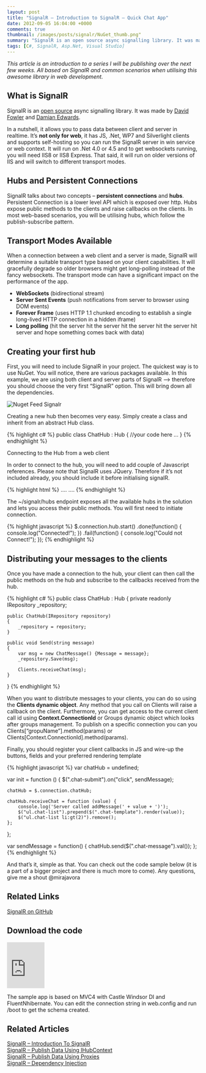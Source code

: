 ```yaml
---
layout: post
title: "SignalR – Introduction to SignalR – Quick Chat App"
date: 2012-09-05 16:04:00 +0000
comments: true
thumbnail: /images/posts/signalr/NuGet_thumb.png"
summary: "SignalR is an open source async signalling library. It was made by David Fowler and Damian Edwards. In a nutshell, it allows you to pass data between client and server in realtime. It’s not only for web, it has JS, .Net, WP7 and Silverlight clients and supports self-hosting so you can run the SignalR server in win service or web context. It will run on .Net 4.0 or 4.5 and to get websockets running, you will need IIS8 or IIS8 Express. That said, it will run on older versions of IIS and will switch to different transport modes."
tags: [C#, SignalR, Asp.Net, Visual Studio]
---
```


*This article is an introduction to a series I will be publishing over the next few weeks. All based on SignalR and common scenarios when utilising this awesome library in web development.*

What is SignalR
-------------------

SignalR is an [open source](https://github.com/SignalR/SignalR) async signalling library. It was made by [David Fowler](http://twitter.com/davidfowl) and [Damian Edwards](http://twitter.com/DamianEdwards).

In a nutshell, it allows you to pass data between client and server in realtime. It’s **not only for web**, it has JS, .Net, WP7 and Silverlight clients and supports self-hosting so you can run the SignalR server in win service or web context. It will run on .Net 4.0 or 4.5 and to get websockets running, you will need IIS8 or IIS8 Express. That said, it will run on older versions of IIS and will switch to different transport modes.

Hubs and Persistent Connections
-------------------

SignalR talks about two concepts – **persistent connections** and **hubs**. Persistent Connection is a lower level API which is exposed over http. Hubs expose public methods to the clients and raise callbacks on the clients. In most web-based scenarios, you will be utilising hubs, which follow the publish-subscribe pattern.

Transport Modes Available
-------------------

When a connection between a web client and a server is made, SignalR will determine a suitable transport type based on your client capabilities. It will gracefully degrade so older browsers might get long-polling instead of the fancy websockets. The transport mode can have a significant impact on the performance of the app.

- **WebSockets** (bidirectional stream)
- **Server Sent Events** (push notifications from server to browser using DOM events)
- **Forever Frame** (uses HTTP 1.1 chunked encoding to establish a single long-lived HTTP connection in a hidden iframe)
- **Long polling** (hit the server hit the server hit the server hit the server hit server and hope something comes back with data)

Creating your first hub
-------------------

First, you will need to include SignalR in your project. The quickest way is to use NuGet. You will notice, there are various packages available. In this example, we are using both client and server parts of SignalR –> therefore you should choose the very first “SignalR” option. This will bring down all the dependencies.

![Nuget Feed Signalr](/images/posts/signalr/NuGet_thumb.png)

Creating a new hub then becomes very easy. Simply create a class and inherit from an abstract Hub class.

{% highlight c# %}
public class ChatHub : Hub
{
    //your code here ...
}
{% endhighlight %}

Connecting to the Hub from a web client

In order to connect to the hub, you will need to add couple of Javascript references. Please note that SignalR uses JQuery. Therefore if it’s not included already, you should include it before initialising signalR.

{% highlight html %}
....
    <script type="text/javascript" src="~/Scripts/jquery.signalR-0.5.3.js"></script>
    <script type="text/javascript" src="~/signalr/hubs"></script>
....
{% endhighlight %}
 

The ~/signalr/hubs endpoint exposes all the available hubs in the solution and lets you access their public methods. You will first need to initiate connection.

{% highlight javascript %}
$.connection.hub.start()
    .done(function() {
        console.log("Connected!");
    })
    .fail(function() { 
        console.log("Could not Connect!"); 
    });
{% endhighlight %}

Distributing your messages to the clients
-------------------

Once you have made a connection to the hub, your client can then call the public methods on the hub and subscribe to the callbacks received from the hub.

{% highlight c# %}
public class ChatHub : Hub
{
    private readonly IRepository _repository;
 
    public ChatHub(IRepository repository)
    {
        _repository = repository;
    }
 
    public void Send(string message)
    {
        var msg = new ChatMessage() {Message = message};
        _repository.Save(msg);
 
        Clients.receiveChat(msg);
    }
}
{% endhighlight %}

When you want to distribute messages to your clients, you can do so using the **Clients dynamic object**. Any method that you call on Clients will raise a callback on the client. Furthermore, you can get access to the current client call id using **Context.ConnectionId** or Groups dynamic object which looks after groups management. To publish on a specific connection you can you Clients[“gropuName”].method(params) or Clients[Context.ConnectionId].method(params).

Finally, you should register your client callbacks in JS and wire-up the buttons, fields and your preferred rendering template

{% highlight javascript %}
var chatHub = undefined;

var init = function () {
    $(".chat-submit").on("click", sendMessage);

    chatHub = $.connection.chatHub;

    chatHub.receiveChat = function (value) {
        console.log('Server called addMessage(' + value + ')');
        $("ul.chat-list").prepend($(".chat-template").render(value));
        $("ul.chat-list li:gt(2)").remove();
    };
};

var sendMessage = function() {
    chatHub.send($(".chat-message").val());
};
{% endhighlight %}
 

And that’s it, simple as that. You can check out the code sample below (it is a part of a bigger project and there is much more to come). Any questions, give me a shout @mirajavora

Related Links
-------------------

[SignalR on GitHub](https://github.com/SignalR/SignalR)

Download the code
-------------------

<iframe height="120" src="https://skydrive.live.com/embed?cid=84E23A97F665C5F2&amp;resid=84E23A97F665C5F2%21233&amp;authkey=AG12GlBD-u_3NBI" frameborder="0" width="98" scrolling="no"></iframe>

The sample app is based on MVC4 with Castle Windsor DI and FluentNhibernate. You can edit the connection string in web.config and run /boot to get the schema created.

Related Articles
-------------------

[SignalR – Introduction To SignalR](/signalr-introduction-to-signalr-quick-chat-app/)<br/>
[SignalR – Publish Data Using IHubContext](/signalr-push-data-to-clients-using-ihubcontext/)<br/>
[SignalR – Publish Data Using Proxies](/signalr-publish-data-from-win-forms-using-hub-proxies/)<br/>
[SignalR – Dependency Injection](/signalr-dependency-injection/)<br/>
